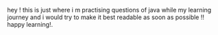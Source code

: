 hey ! this is just where i m practising questions of java while my learning journey and i would try to make it best readable as soon as possible !!
happy learning!. 
